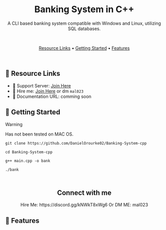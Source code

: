 <h1 align="center">
  <br>
  Banking System in C++
  <br>
</h1>

<p align="center">A CLI based banking system compatible with Windows and Linux, utilizing SQL databases.</p>

<br>

<p align="center">
  <a href="#-resource-links">Resource Links</a>
  •
  <a href="#-getting-started">Getting Started</a>
  •
  <a href="#-getting-started">Features</a>
</p>

<br>


## 🔗 Resource Links

- 🤝 Support Server: [Join Here](https://discord.gg/kNWkT8xWg6)
- 🤝 Hire me: [Join Here](https://discord.gg/kNWkT8xWg6) or dm `mal023`
- 📂 Documentation URL: comming soon

## 🚀 Getting Started

> [!WARNING]
> Has not been tested on MAC OS.

`git clone https://github.com/DanielOrourke02/Banking-System-cpp`

`cd Banking-System-cpp`

`g++ main.cpp -o bank`

`./bank`


<h2 align="center">
  <br>
  Connect with me
  <br>
</h2>

<p align="center">Hire Me: https://discord.gg/kNWkT8xWg6 Or DM ME: mal023</p>

## 🎉 Features

